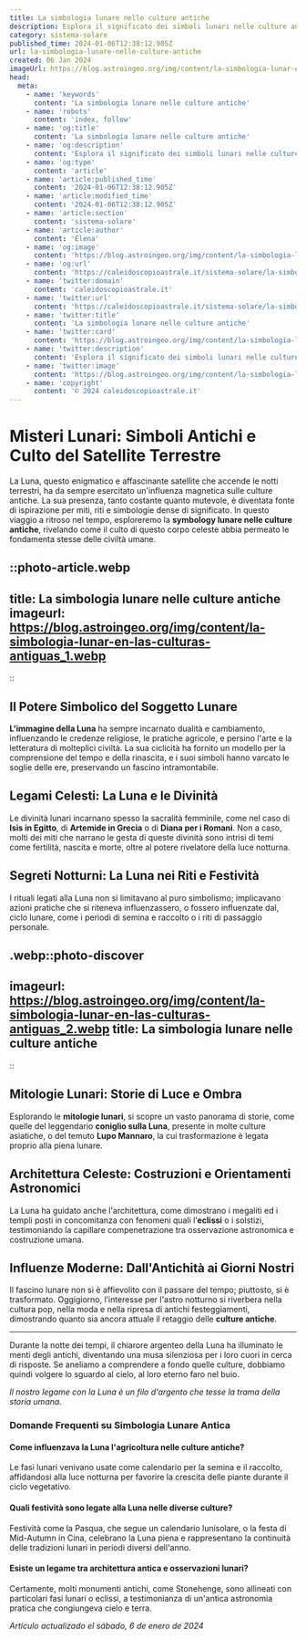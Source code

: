 ```yaml
---
title: La simbologia lunare nelle culture antiche
description: Esplora il significato dei simboli lunari nelle culture antiche con il nostro approfondito articolo. Misteri lunari svelati!
category: sistema-solare
published_time: 2024-01-06T12:38:12.905Z
url: la-simbologia-lunare-nelle-culture-antiche
created: 06 Jan 2024
imageUrl: https://blog.astroingeo.org/img/content/la-simbologia-lunar-en-las-culturas-antiguas_1.webp
head:
  meta:
    - name: 'keywords'
      content: 'La simbologia lunare nelle culture antiche'
    - name: 'robots'
      content: 'index, follow'
    - name: 'og:title'
      content: 'La simbologia lunare nelle culture antiche'
    - name: 'og:description'
      content: 'Esplora il significato dei simboli lunari nelle culture antiche con il nostro approfondito articolo. Misteri lunari svelati!'
    - name: 'og:type'
      content: 'article'
    - name: 'article:published_time'
      content: '2024-01-06T12:38:12.905Z'
    - name: 'article:modified_time'
      content: '2024-01-06T12:38:12.905Z'
    - name: 'article:section'
      content: 'sistema-solare'
    - name: 'article:author'
      content: 'Elena'
    - name: 'og:image'
      content: 'https://blog.astroingeo.org/img/content/la-simbologia-lunar-en-las-culturas-antiguas_1.webp'
    - name: 'og:url'
      content: 'https://caleidoscopioastrale.it/sistema-solare/la-simbologia-lunare-nelle-culture-antiche'
    - name: 'twitter:domain'
      content: 'caleidoscopioastrale.it'
    - name: 'twitter:url'
      content: 'https://caleidoscopioastrale.it/sistema-solare/la-simbologia-lunare-nelle-culture-antiche'
    - name: 'twitter:title'
      content: 'La simbologia lunare nelle culture antiche'
    - name: 'twitter:card'
      content: 'https://blog.astroingeo.org/img/content/la-simbologia-lunar-en-las-culturas-antiguas_1.webp'
    - name: 'twitter:description'
      content: 'Esplora il significato dei simboli lunari nelle culture antiche con il nostro approfondito articolo. Misteri lunari svelati!'
    - name: 'twitter:image'
      content: 'https://blog.astroingeo.org/img/content/la-simbologia-lunar-en-las-culturas-antiguas_1.webp'
    - name: 'copyright'
      content: '© 2024 caleidoscopioastrale.it'
---
```

# Misteri Lunari: Simboli Antichi e Culto del Satellite Terrestre

La Luna, questo enigmatico e affascinante satellite che accende le notti terrestri, ha da sempre esercitato un'influenza magnetica sulle culture antiche. La sua presenza, tanto costante quanto mutevole, è diventata fonte di ispirazione per miti, riti e simbologie dense di significato. In questo viaggio a ritroso nel tempo, esploreremo la **symbology lunare nelle culture antiche**, rivelando come il culto di questo corpo celeste abbia permeato le fondamenta stesse delle civiltà umane.

::photo-article.webp
---
title: La simbologia lunare nelle culture antiche
imageurl: https://blog.astroingeo.org/img/content/la-simbologia-lunar-en-las-culturas-antiguas_1.webp
---
::

## Il Potere Simbolico del Soggetto Lunare

**L'immagine della Luna** ha sempre incarnato dualità e cambiamento, influenzando le credenze religiose, le pratiche agricole, e persino l'arte e la letteratura di molteplici civiltà. La sua ciclicità ha fornito un modello per la comprensione del tempo e della rinascita, e i suoi simboli hanno varcato le soglie delle ere, preservando un fascino intramontabile.

## Legami Celesti: La Luna e le Divinità

Le divinità lunari incarnano spesso la sacralità femminile, come nel caso di **Isis in Egitto**, di **Artemide in Grecia** o di **Diana per i Romani**. Non a caso, molti dei miti che narrano le gesta di queste divinità sono intrisi di temi come fertilità, nascita e morte, oltre al potere rivelatore della luce notturna.

## Segreti Notturni: La Luna nei Riti e Festività

I rituali legati alla Luna non si limitavano al puro simbolismo; implicavano azioni pratiche che si riteneva influenzassero, o fossero influenzate dal, ciclo lunare, come i periodi di semina e raccolto o i riti di passaggio personale.

.webp::photo-discover
---
imageurl: https://blog.astroingeo.org/img/content/la-simbologia-lunar-en-las-culturas-antiguas_2.webp
title: La simbologia lunare nelle culture antiche
---
::

## Mitologie Lunari: Storie di Luce e Ombra

Esplorando le **mitologie lunari**, si scopre un vasto panorama di storie, come quelle del leggendario **coniglio sulla Luna**, presente in molte culture asiatiche, o del temuto **Lupo Mannaro**, la cui trasformazione è legata proprio alla piena lunare.

## Architettura Celeste: Costruzioni e Orientamenti Astronomici

La Luna ha guidato anche l'architettura, come dimostrano i megaliti ed i templi posti in concomitanza con fenomeni quali l’**eclissi** o i solstizi, testimoniando la capillare compenetrazione tra osservazione astronomica e costruzione umana.

## Influenze Moderne: Dall'Antichità ai Giorni Nostri

Il fascino lunare non si è affievolito con il passare del tempo; piuttosto, si è trasformato. Oggigiorno, l’interesse per l'astro notturno si riverbera nella cultura pop, nella moda e nella ripresa di antichi festeggiamenti, dimostrando quanto sia ancora attuale il retaggio delle **culture antiche**.

---

Durante la notte dei tempi, il chiarore argenteo della Luna ha illuminato le menti degli antichi, diventando una musa silenziosa per i loro cuori in cerca di risposte. Se aneliamo a comprendere a fondo quelle culture, dobbiamo quindi volgere lo sguardo al cielo, al loro eterno faro nel buio.

_Il nostro legame con la Luna è un filo d'argento che tesse la trama della storia umana._

### Domande Frequenti su Simbologia Lunare Antica

#### Come influenzava la Luna l'agricoltura nelle culture antiche?
Le fasi lunari venivano usate come calendario per la semina e il raccolto, affidandosi alla luce notturna per favorire la crescita delle piante durante il ciclo vegetativo.

#### Quali festività sono legate alla Luna nelle diverse culture?
Festività come la Pasqua, che segue un calendario lunisolare, o la festa di Mid-Autumn in Cina, celebrano la Luna piena e rappresentano la continuità delle tradizioni lunari in periodi diversi dell'anno.

#### Esiste un legame tra architettura antica e osservazioni lunari?
Certamente, molti monumenti antichi, come Stonehenge, sono allineati con particolari fasi lunari o eclissi, a testimonianza di un'antica astronomia pratica che congiungeva cielo e terra.

_Artículo actualizado el sábado, 6 de enero de 2024_
